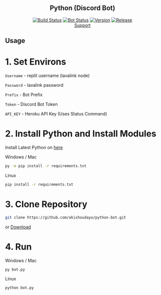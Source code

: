 <h2 align="center">Python (Discord Bot)</h2>
<p align="center">
  <a href="https://github.com/akishoudayo/Discord-Bot/actions/workflows/test.yml"><img src="https://github.com/akishoudayo/Discord-Bot/actions/workflows/test.yml/badge.svg" alt="Build Status"></a>
  <a href="https://akishoudayo.herokuapp.com/"><img src="https://akishoudayo.herokuapp.com/botstatus?app=akishoudayo-bot" alt="Bot Status"></a>
  <a href="https://github.com/akishoudayo/python-bot/commits/main"><img src="https://akishoudayo.herokuapp.com/versionsvg" alt="Version"></a>
  <a href="https://github.com/akishoudayo/Discord-Bot/releases/latest"><img src="https://akishoudayo.herokuapp.com/releasesvg?repo=akishoudayo/python-bot" alt="Release"></a>
  <br><a href="https://discord.gg/6XnHAAHuRq">Support</a>
</p>

## Usage
  # 1. Set Environs
  `Username` - replit username (lavalink node)
  
  `Password` - lavalink password
  
  `Prefix` - Bot Prefix
  
  `Token` - Discord Bot Token
  
  `API_KEY` - Heroku API Key (Uses Status Command)

  # 2. Install Python and Install Modules
  Install Latest Python on [here](https://www.python.org/downloads)
  
  Windows / Mac
  ```bash
  py -m pip install -r requirements.txt
  ```
  Linux
  ```bash
  pip install -r requirements.txt
  ```
  # 3. Clone Repository
  ```bash
  git clone https://github.com/akishoudayo/python-bot.git
  ```
  or [Download](https://github.com/akishoudayo/python-bot/archive/refs/heads/main.zip)
  # 4. Run
  Windows / Mac
  ```bash
  py bot.py
  ```
  Linux
  ```bash
  python bot.py
  ```
